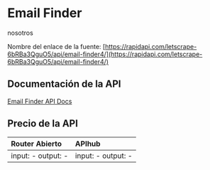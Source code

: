 # Email Finder

nosotros

Nombre del enlace de la fuente: [https://rapidapi.com/letscrape-6bRBa3QguO5/api/email-finder4/](https://rapidapi.com/letscrape-6bRBa3QguO5/api/email-finder4/)

## Documentación de la API

[Email Finder API Docs](../apis/es/Email_Finder.md)

## Precio de la API

| Router Abierto | APIhub |
|:---|:---|
| input: - output: - | input: - output: - |
